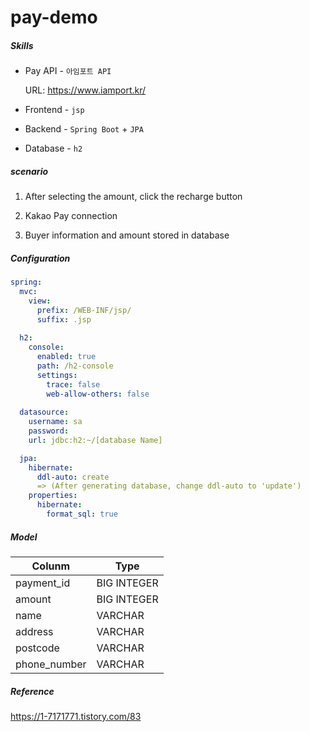 # pay-demo
##### Skills

- Pay API - `아임포트 API` 

  URL: https://www.iamport.kr/ 

- Frontend - `jsp`

- Backend - `Spring Boot` + `JPA`

- Database - `h2`



##### scenario

1. After selecting the amount, click the recharge button

2. Kakao Pay connection

3. Buyer information and amount stored in database



##### Configuration

```yml
spring:
  mvc:
    view:
      prefix: /WEB-INF/jsp/
      suffix: .jsp
      
  h2:
    console:
      enabled: true
      path: /h2-console
      settings:
        trace: false
        web-allow-others: false
        
  datasource:
    username: sa
    password:
    url: jdbc:h2:~/[database Name]

  jpa:
    hibernate:
      ddl-auto: create 
      => (After generating database, change ddl-auto to 'update')
    properties:
      hibernate:
        format_sql: true
```



##### Model

| Colunm       | Type        |
| ------------ | ----------- |
| payment_id   | BIG INTEGER |
| amount       | BIG INTEGER |
| name         | VARCHAR     |
| address      | VARCHAR     |
| postcode     | VARCHAR     |
| phone_number | VARCHAR     |




##### Reference
https://1-7171771.tistory.com/83
